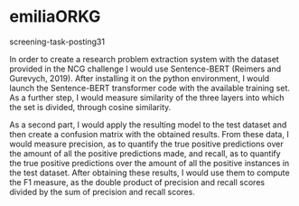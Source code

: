 # emiliaORKG
screening-task-posting31

In order to create a research problem extraction system with the dataset provided in the NCG challenge I would use Sentence-BERT (Reimers and Gurevych, 2019). After installing it on the python environment, I would launch the Sentence-BERT transformer code with the available training set. As a further step, I would measure similarity of the three layers into which the set is divided, through cosine similarity. 

As a second part, I would apply the resulting model to the test dataset and then create a confusion matrix with the obtained results. From these data, I would measure precision, as to quantify the true positive predictions over the amount of all the positive predictions made, and recall, as to quantify the true positive predictions over the amount of all the positive instances in the test dataset. After obtaining these results, I would use them to compute the F1 measure, as the double product of precision and recall scores divided by the sum of precision and recall scores. 
